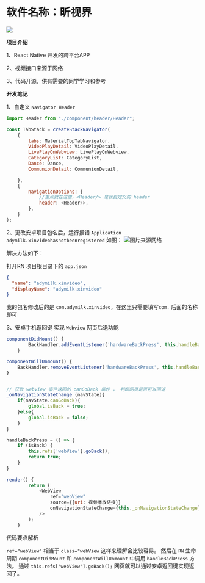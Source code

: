 # 软件名称：昕视界
![](http://image.coolapk.com/apk_image/2018/1009/10/530899677927348422-205560-o_1cpbap8vv1kdb1gs498f1ceaogk17-uid-638761@1080x1920.jpg)

**项目介绍**

1、React Native 开发的跨平台APP

2、视频接口来源于网络

3、代码开源，供有需要的同学学习和参考

**开发笔记**

1、自定义 `Navigator Header`

```js
import Header from "./component/header/Header";

const TabStack = createStackNavigator(
    {
        tabs: MaterialTopTabNavigator,
        VideoPlayDetail: VideoPlayDetail,
        LivePlayOnWebview: LivePlayOnWebview,
        CategoryList: CategoryList,
        Dance: Dance,
        CommunionDetail: CommunionDetail,

    },
    {
        navigationOptions: {
            //重点就在这里，<Header/> 是我自定义的 header
            header: <Header/>,
        },
    }
);
```

2、更改安卓项目包名后，运行报错 `Application adymilk.xinvideohasnotbeenregistered`
如图：
![图片来源网络](http://oe3vwrk94.bkt.clouddn.com/20181009-1.png)

解决方法如下：

打开RN 项目根目录下的 `app.json`
```json
{
  "name": "adymilk.xinvideo",
  "displayName": "adymilk.xinvideo"
}
```

我的包名修改后的是 `com.adymilk.xinvideo`，在这里只需要填写`com.` 后面的名称即可

3、安卓手机返回键 实现 `Webview` 网页后退功能

```js
componentDidMount() {
        BackHandler.addEventListener('hardwareBackPress', this.handleBackPress);
    }

componentWillUnmount() {
    BackHandler.removeEventListener('hardwareBackPress', this.handleBackPress);
}


// 获取 webview 事件返回的 canGoBack 属性 ， 判断网页是否可以回退
_onNavigationStateChange (navState){
    if(navState.canGoBack){
        global.isBack = true;
    }else{
        global.isBack = false;
    }
}

handleBackPress = () => {
    if (isBack) {
        this.refs['webView'].goBack();
        return true;
    }
}
    
render() {
        return (
            <WebView
                ref="webView"
                source={{uri: 视频播放链接}}
                onNavigationStateChange={this._onNavigationStateChange}
            />
        );
    }
``` 

代码要点解析

`ref="webView"` 相当于 `class="webView` 这样来理解会比较容易。
然后在 `RN` 生命周期 `componentDidMount` 和 `componentWillUnmount` 中调用 `handleBackPress` 方法。
通过 `this.refs['webView'].goBack();` 网页就可以通过安卓返回键实现返回了。

